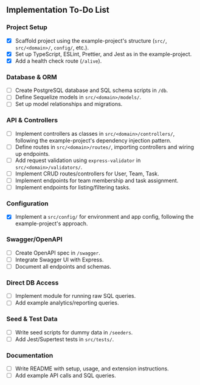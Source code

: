 ## Implementation To-Do List

### Project Setup
- [x] Scaffold project using the example-project's structure (`src/`, `src/<domain>/`, `config/`, etc.).
- [x] Set up TypeScript, ESLint, Prettier, and Jest as in the example-project.
- [x] Add a health check route (`/alive`).

### Database & ORM
- [ ] Create PostgreSQL database and SQL schema scripts in `/db`.
- [ ] Define Sequelize models in `src/<domain>/models/`.
- [ ] Set up model relationships and migrations.

### API & Controllers
- [ ] Implement controllers as classes in `src/<domain>/controllers/`, following the example-project's dependency injection pattern.
- [ ] Define routes in `src/<domain>/routes/`, importing controllers and wiring up endpoints.
- [ ] Add request validation using `express-validator` in `src/<domain>/validators/`.
- [ ] Implement CRUD routes/controllers for User, Team, Task.
- [ ] Implement endpoints for team membership and task assignment.
- [ ] Implement endpoints for listing/filtering tasks.

### Configuration
- [x] Implement a `src/config/` for environment and app config, following the example-project's approach.

### Swagger/OpenAPI
- [ ] Create OpenAPI spec in `/swagger`.
- [ ] Integrate Swagger UI with Express.
- [ ] Document all endpoints and schemas.

### Direct DB Access
- [ ] Implement module for running raw SQL queries.
- [ ] Add example analytics/reporting queries.

### Seed & Test Data
- [ ] Write seed scripts for dummy data in `/seeders`.
- [ ] Add Jest/Supertest tests in `src/tests/`.

### Documentation
- [ ] Write README with setup, usage, and extension instructions.
- [ ] Add example API calls and SQL queries.
